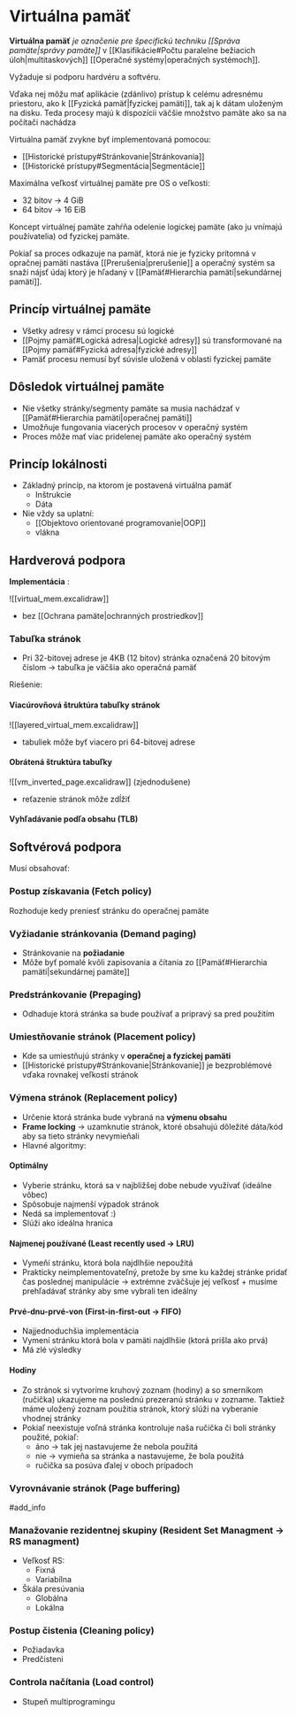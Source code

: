 # Virtuálna pamäť
**Virtuálna pamäť** *je označenie pre špecifickú techniku [[Správa pamäte|správy pamäte]]* v [[Klasifikácie#Počtu paralelne bežiacich úloh|multitaskových]] [[Operačné systémy|operačných systémoch]].

Vyžaduje si podporu hardvéru a softvéru.


Vďaka nej môžu mať aplikácie (zdánlivo) prístup k celému adresnému priestoru, ako k [[Fyzická pamäť|fyzickej pamäti]], tak aj k dátam uloženým na disku. Teda procesy majú k dispozícii väčšie množstvo pamäte ako sa na počítači nachádza

Virtuálna pamäť zvykne byť implementovaná pomocou:
- [[Historické prístupy#Stránkovanie|Stránkovania]]
- [[Historické prístupy#Segmentácia|Segmentácie]]

Maximálna veľkosť virtuálnej pamäte pre OS o veľkosti:
- 32 bitov -> 4 GiB
- 64 bitov -> 16 EiB

Koncept virtuálnej pamäte zahŕňa odelenie logickej pamäte (ako ju vnímajú používatelia) od fyzickej pamäte.

Pokiaľ sa proces odkazuje na pamäť, ktorá nie je fyzicky prítomná v opračnej pamäti nastáva [[Prerušenia|prerušenie]] a operačný systém sa snaží nájsť údaj ktorý je hľadaný v [[Pamäť#Hierarchia pamätí|sekundárnej pamäti]].

## Princíp virtuálnej pamäte
- Všetky adresy v rámci procesu sú logické
- [[Pojmy pamäť#Logická adresa|Logické adresy]] sú transformované na [[Pojmy pamäť#Fyzická adresa|fyzické adresy]]
- Pamäť procesu nemusí byť súvisle uložená v oblasti fyzickej pamäte

## Dôsledok virtuálnej pamäte
- Nie všetky stránky/segmenty pamäte sa musia nachádzať v [[Pamäť#Hierarchia pamätí|operačnej pamäti]]
- Umožňuje fungovania viacerých procesov v operačný systém
- Proces môže mať viac pridelenej pamäte ako operačný systém

## Princíp lokálnosti
- Základný princíp, na ktorom je postavená virtuálna pamäť
	- Inštrukcie
	- Dáta
- Nie vždy sa uplatní:
	- [[Objektovo orientované programovanie|OOP]]
	- vlákna

## Hardverová podpora

**Implementácia** :

![[virtual_mem.excalidraw]]
- bez [[Ochrana pamäte|ochranných prostriedkov]]

### Tabuľka stránok
- Pri 32-bitovej adrese je 4KB (12 bitov) stránka označená 20 bitovým číslom -> tabuľka je väčšia ako operačná pamäť

Riešenie:
#### Viacúrovňová štruktúra tabuľky stránok
![[layered_virtual_mem.excalidraw]]
- tabuliek môže byť viacero pri 64-bitovej adrese
#### Obrátená štruktúra tabuľky
![[vm_inverted_page.excalidraw]]
(zjednodušene)
- reťazenie stránok môže zdĺžiť
#### Vyhľadávanie podľa obsahu (TLB)

## Softvérová podpora
Musí obsahovať:
### Postup získavania (Fetch policy)
Rozhoduje kedy preniesť stránku do operačnej pamäte

### Vyžiadanie stránkovania (Demand paging)
- Stránkovanie na **požiadanie**
- Môže byť pomalé kvôli zapisovania a čítania zo [[Pamäť#Hierarchia pamätí|sekundárnej pamäte]]
### Predstránkovanie (Prepaging)
- Odhaduje ktorá stránka sa bude používať a pripravý sa pred použitím

### Umiestňovanie stránok (Placement policy)
- Kde sa umiestňujú stránky v **operačnej a fyzickej pamäti**
- [[Historické prístupy#Stránkovanie|Stránkovanie]] je bezproblémové vďaka rovnakej veľkosti stránok

### Výmena stránok (Replacement policy)
- Určenie ktorá stránka bude vybraná na **výmenu obsahu**
- **Frame locking** -> uzamknutie stránok, ktoré obsahujú dôležité dáta/kód aby sa tieto stránky nevymieňali
- Hlavné algoritmy:
#### Optimálny
- Vyberie stránku, ktorá sa v najbližšej dobe nebude využívať (ideálne vôbec)
- Spôsobuje najmenší výpadok stránok
- Nedá sa implementovať :)
- Slúži ako ideálna hranica

#### Najmenej používané (Least recently used -> LRU)
- Vymeňí stránku, ktorá bola najdlhšie nepoužitá
- Prakticky neimplementovateľný, pretože by sme ku každej stránke pridať čas poslednej manipulácie -> extrémne zväčšuje jej veľkosť + musíme prehľadávať stránky aby sme vybrali ten ideálny

#### Prvé-dnu-prvé-von (First-in-first-out -> FIFO)
- Najjednoduchšia implementácia
- Vymení stránku ktorá bola v pamäti najdlhšie (ktorá prišla ako prvá)
- Má zlé výsledky

#### Hodiny
- Zo stránok si vytvoríme kruhový zoznam (hodiny) a so smerníkom (ručička) ukazujeme na poslednú prezeranú stránku v zozname. Taktiež máme uložený zoznam použitia stránok, ktorý slúži na vyberanie vhodnej stránky
- Pokiaľ neexistuje voľná stránka kontroluje naša ručička či boli stránky použité, pokiaľ:
	- áno -> tak jej nastavujeme že nebola použitá
	- nie -> vymieňa sa stránka a nastavujeme, že bola použitá
	- ručička sa posúva ďalej v oboch prípadoch

### Vyrovnávanie stránok (Page buffering)
#add_info

### Manažovanie rezidentnej skupiny (Resident Set Managment -> RS managment)
- Veľkosť RS:
	- Fixná
	- Variabílna
- Škála presúvania
	- Globálna
	- Lokálna

### Postup čistenia (Cleaning policy)
- Požiadavka
- Predčisteni

### Controla načítania (Load control)
- Stupeň multiprogramingu